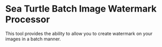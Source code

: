 # Sea Turtle Batch Image Watermark Processor
This tool provides the ability to allow you to create watermark on your images in a batch manner.
